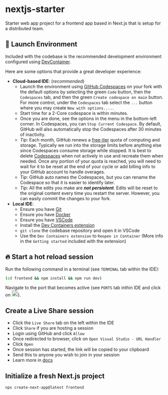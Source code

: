 # nextjs-starter

Starter web app project for a frontend app based in Next.js that is setup for a distributed team.

## :rocket: Launch Environment

Included with the codebase is the recommended development environment configured using [DevContainer](https://containers.dev/).

Here are some options that provide a great developer experience:

- **Cloud-based IDE**: (_recommended_)
  - Launch the environment using [GitHub Codespaces](https://github.com/features/codespaces) on your fork with the default options by selecting the green `Code` button, then the `Codespaces` tab, and then the green `Create codespace on main` button. For more control, under the `Codespaces` tab select the `...` button where you may create `New with options....`.
  - Start time for a 2-Core codespace is within minutes.
  - Once you are done, see the options in the menu in the bottom-left corner. In Codespaces, you can `Stop Current Codespace`. By default, GitHub will also automatically stop the Codespaces after 30 minutes of inactivity.
  - _Tip_: Each month, GitHub renews a [free-tier](https://docs.github.com/en/billing/managing-billing-for-github-codespaces/about-billing-for-github-codespaces#monthly-included-storage-and-core-hours-for-personal-accounts) quota of computing and storage. Typically we run into the storage limits before anything else since Codespaces consume storage while stopped. It is best to delete [Codespaces](https://github.com/codespaces) when not actively in use and recreate them when needed. Once any portion of your quota is reached, you will need to wait for it to be reset at the end of your cycle or add billing info to your GitHub account to handle overages.
  - _Tip_: GitHub auto names the Codespaces, but you can rename the Codespace so that it is easier to identify later.
  - _Tip_: All the edits you make are **_not persistent_**. Edits will be reset to the original content every time you restart the server. However, you can easily commit the changes to your fork.
- **Local IDE**:
  - Ensure you have [Git](https://git-scm.com/book/en/v2/Getting-Started-Installing-Git)
  - Ensure you have [Docker](https://docs.docker.com/get-docker/)
  - Ensure you have [VSCode](https://code.visualstudio.com/)
  - Install the [Dev Containers extension](https://marketplace.visualstudio.com/items?itemName=ms-vscode-remote.remote-containers)
  - `git clone` the codebase repository and open it in VSCode
  - Use the `Dev Containers extension` to `Reopen in Container` (More info in the `Getting started` included with the extension)

## :fire: Start a hot reload session

Run the following command in a terminal (see `TERMINAL` tab within the IDE):

```bash
(cd frontend && npm install && npm run dev)
```

Navigate to the port that becomes active (see `PORTS` tab inthin IDE and click on <img src="https://raw.githubusercontent.com/FortAwesome/Font-Awesome/6.x/svgs/solid/globe.svg" width="20" height="20">).

## Create a Live Share session

- Click the `Live Share` tab on the left within the IDE
- Click `Share` if you are hosting a session
- Login using GitHub and click `Allow`
- Once redirected to browser, click on `Open Visual Studio - URL Handler`
- Click `Open`
- Once session has started, the link will be copied to your clipboard
- Send this to anyone you wish to join in your session
- Learn more in [docs](https://code.visualstudio.com/learn/collaboration/live-share)

## Initialize a fresh Next.js project

```bash
npx create-next-app@latest frontend
```
